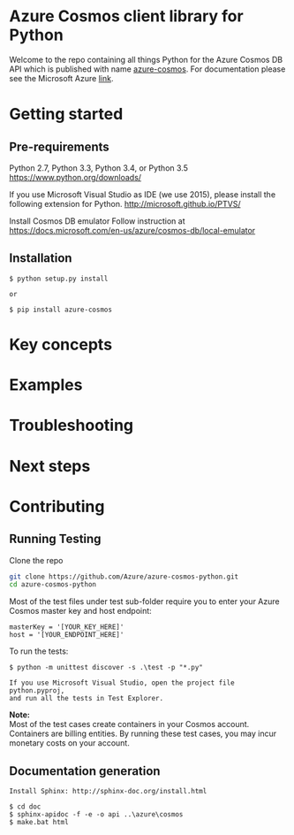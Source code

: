 # Azure Cosmos client library for Python

Welcome to the repo containing all things Python for the Azure Cosmos DB API which is published with name [azure-cosmos](https://pypi.python.org/pypi/azure-cosmos/). For documentation please see the Microsoft Azure [link](https://docs.microsoft.com/en-us/azure/cosmos-db/sql-api-sdk-python).

# Getting started

## Pre-requirements

Python 2.7, Python 3.3, Python 3.4, or Python 3.5
https://www.python.org/downloads/

If you use Microsoft Visual Studio as IDE (we use 2015), please install the
following extension for Python.
http://microsoft.github.io/PTVS/

Install Cosmos DB emulator
Follow instruction at https://docs.microsoft.com/en-us/azure/cosmos-db/local-emulator 

## Installation

    $ python setup.py install

    or

    $ pip install azure-cosmos

# Key concepts

# Examples

# Troubleshooting

# Next steps

# Contributing

## Running Testing

Clone the repo

```bash
git clone https://github.com/Azure/azure-cosmos-python.git
cd azure-cosmos-python
```

Most of the test files under test sub-folder require you to enter your Azure Cosmos master key and host endpoint: 

    masterKey = '[YOUR_KEY_HERE]'
    host = '[YOUR_ENDPOINT_HERE]'

To run the tests:

    $ python -m unittest discover -s .\test -p "*.py" 

    If you use Microsoft Visual Studio, open the project file python.pyproj,
    and run all the tests in Test Explorer.

**Note:**  
Most of the test cases create containers in your Cosmos account. Containers are billing entities. By running these test cases, you may incur monetary costs on your account.
  
## Documentation generation

    Install Sphinx: http://sphinx-doc.org/install.html

    $ cd doc
    $ sphinx-apidoc -f -e -o api ..\azure\cosmos
    $ make.bat html
